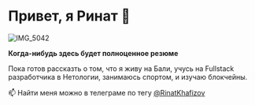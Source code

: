 # Привет, я Ринат 👋
![IMG_5042](https:..//user-images.githubusercontent.com/98922067/221417332-ec6348d3-3c11-46a4-a7eb-9601b72a2c84.png)

**Когда-нибудь здесь будет полноценное резюме**

Пока готов рассказть о том, что я живу на Бали, учусь на Fullstack разработчика в Нетологии, занимаюсь спортом, и изучаю блокчейны.





📫 Найти меня можно в телеграме по тегу 
 [@RinatKhafizov](https://t.me/RinatKhafizov)




